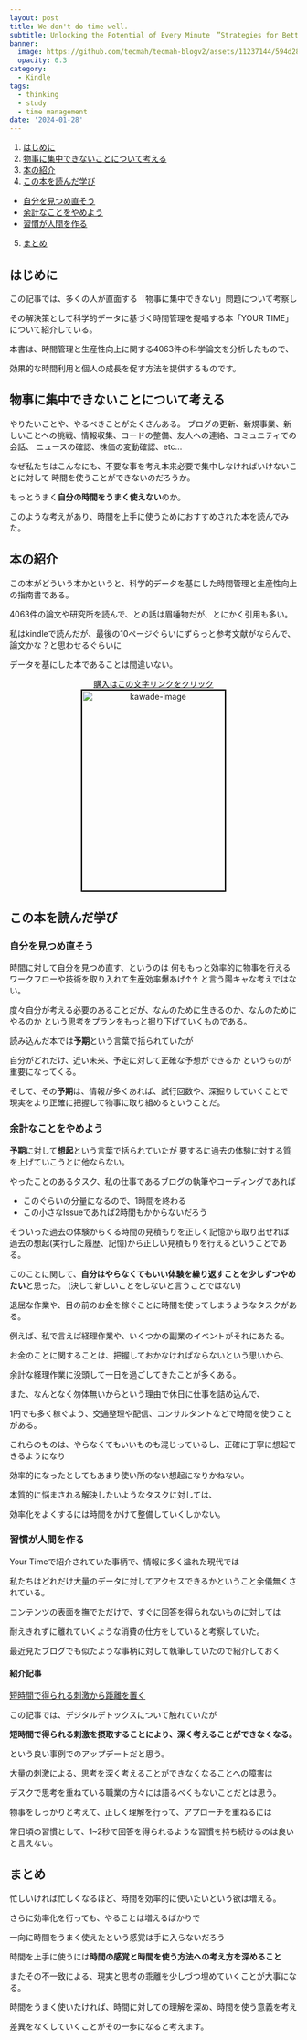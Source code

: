 ```yaml
---
layout: post
title: We don't do time well.
subtitle: Unlocking the Potential of Every Minute　”Strategies for Better Time Use"
banner:
  image: https://github.com/tecmah/tecmah-blogv2/assets/11237144/594d2837-7da7-4fcf-ad77-ebf74de16a1b
  opacity: 0.3
category:
  - Kindle
tags:
  - thinking
  - study
  - time management
date: '2024-01-28'
---
```

1. [はじめに](#はじめに)
2. [物事に集中できないことについて考える](#物事に集中できないことについて考える)
3. [本の紹介](#本の紹介)
4. [この本を読んだ学び](#この本を読んだ学び)
  - [自分を見つめ直そう](#自分を見つめ直そう)
  - [余計なことをやめよう](#余計なことをやめよう)
  - [習慣が人間を作る](#習慣が人間を作る)
5. [まとめ](#まとめ)

## はじめに

この記事では、多くの人が直面する「物事に集中できない」問題について考察し

その解決策として科学的データに基づく時間管理を提唱する本「YOUR TIME」について紹介している。

本書は、時間管理と生産性向上に関する4063件の科学論文を分析したもので、

効果的な時間利用と個人の成長を促す方法を提供するものです。


## 物事に集中できないことについて考える

やりたいことや、やるべきことがたくさんある。
ブログの更新、新規事業、新しいことへの挑戦、情報収集、コードの整備、友人への連絡、コミュニティでの会話、
ニュースの確認、株価の変動確認、etc...

なぜ私たちはこんなにも、不要な事を考え本来必要で集中しなければいけないことに対して
時間を使うことができないのだろうか。

もっとうまく**自分の時間をうまく使えない**のか。

このような考えがあり、時間を上手に使うためにおすすめされた本を読んでみた。


## 本の紹介

この本がどういう本かというと、科学的データを基にした時間管理と生産性向上の指南書である。

4063件の論文や研究所を読んで、との話は眉唾物だが、とにかく引用も多い。

私はkindleで読んだが、最後の10ページぐらいにずらっと参考文献がならんで、論文かな？と思わせるぐらいに

データを基にした本であることは間違いない。

<div style="text-align: center;">
    <a href="https://amzn.to/3OcwXbB">購入はこの文字リンクをクリック
    <br>
      <img src="https://www.kawade.co.jp/YOURTIME/img/cover_obi.jpg" alt="kawade-image" width="250" height="350" style="border:2px solid black;">
    </a>
</div>

## この本を読んだ学び

### 自分を見つめ直そう

時間に対して自分を見つめ直す、というのは
何ももっと効率的に物事を行えるワークフローや技術を取り入れて生産効率爆あげ↑↑
と言う陽キャな考えではない。

度々自分が考える必要のあることだが、なんのために生きるのか、なんのためにやるのか
という思考をプランをもっと掘り下げていくものである。

読み込んだ本では**予期**という言葉で括られていたが

自分がどれだけ、近い未来、予定に対して正確な予想ができるか
というものが重要になってくる。

そして、その**予期**は、情報が多くあれば、試行回数や、深掘りしていくことで
現実をより正確に把握して物事に取り組めるということだ。

### 余計なことをやめよう

**予期**に対して**想起**という言葉で括られていたが
要するに過去の体験に対する質を上げていこうとに他ならない。

やったことのあるタスク、私の仕事であるブログの執筆やコーディングであれば

- このぐらいの分量になるので、1時間を終わる
- この小さなIssueであれば2時間もかからないだろう

そういった過去の体験からくる時間の見積もりを正しく記憶から取り出せれば
過去の想起(実行した履歴、記憶)から正しい見積もりを行えるということである。

このことに関して、**自分はやらなくてもいい体験を繰り返すことを少しずつやめたい**と思った。
(決して新しいことをしないと言うことではない)

退屈な作業や、目の前のお金を稼ぐことに時間を使ってしまうようなタスクがある。

例えば、私で言えば経理作業や、いくつかの副業のイベントがそれにあたる。

お金のことに関することは、把握しておかなければならないという思いから、

余計な経理作業に没頭して一日を過ごしてきたことが多くある。

また、なんとなく勿体無いからという理由で休日に仕事を詰め込んで、

1円でも多く稼ぐよう、交通整理や配信、コンサルタントなどで時間を使うことがある。

これらのものは、やらなくてもいいものも混じっているし、正確に丁寧に想起できるようになり

効率的になったとしてもあまり使い所のない想起になりかねない。

本質的に悩まされる解決したいようなタスクに対しては、

効率化をよくするには時間をかけて整備していくしかない。

### 習慣が人間を作る

Your Timeで紹介されていた事柄で、情報に多く溢れた現代では

私たちはどれだけ大量のデータに対してアクセスできるかということ余儀無くされている。

コンテンツの表面を撫でただけで、すぐに回答を得られないものに対しては

耐えきれずに離れていくような消費の仕方をしていると考察していた。

最近見たブログでも似たような事柄に対して執筆していたので紹介しておく

#### 紹介記事

[短時間で得られる刺激から距離を置く](https://piyopanman.dev/articles/digital-detox-1-week/#%E3%81%AA%E3%81%9C%E5%A7%8B%E3%82%81%E3%81%9F%E3%81%8B%E4%BD%95%E3%82%92%E3%81%97%E3%81%A6%E3%81%84%E3%82%8B%E3%81%8B)

この記事では、デジタルデトックスについて触れていたが

**短時間で得られる刺激を摂取することにより、深く考えることができなくなる。**

という良い事例でのアップデートだと思う。

大量の刺激による、思考を深く考えることができなくなることへの障害は

デスクで思考を重ねている職業の方々には語るべくもないことだとは思う。

物事をしっかりと考えて、正しく理解を行って、アプローチを重ねるには

常日頃の習慣として、1~2秒で回答を得られるような習慣を持ち続けるのは良いと言えない。

## まとめ

忙しいければ忙しくなるほど、時間を効率的に使いたいという欲は増える。

さらに効率化を行っても、やることは増えるばかりで

一向に時間をうまく使えたという感覚は手に入らないだろう

時間を上手に使うには**時間の感覚と時間を使う方法への考え方を深めること**

またその不一致による、現実と思考の乖離を少しづつ埋めていくことが大事になる。

時間をうまく使いたければ、時間に対しての理解を深め、時間を使う意義を考え

差異をなくしていくことがその一歩になると考えます。
